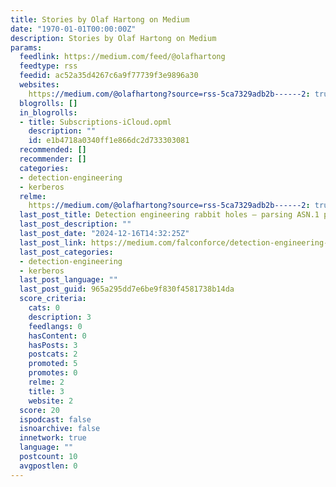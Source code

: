 ```yaml
---
title: Stories by Olaf Hartong on Medium
date: "1970-01-01T00:00:00Z"
description: Stories by Olaf Hartong on Medium
params:
  feedlink: https://medium.com/feed/@olafhartong
  feedtype: rss
  feedid: ac52a35d4267c6a9f77739f3e9896a30
  websites:
    https://medium.com/@olafhartong?source=rss-5ca7329adb2b------2: true
  blogrolls: []
  in_blogrolls:
  - title: Subscriptions-iCloud.opml
    description: ""
    id: e1b4718a0340ff1e866dc2d733303081
  recommended: []
  recommender: []
  categories:
  - detection-engineering
  - kerberos
  relme:
    https://medium.com/@olafhartong?source=rss-5ca7329adb2b------2: true
  last_post_title: Detection engineering rabbit holes — parsing ASN.1 packets in KQL
  last_post_description: ""
  last_post_date: "2024-12-16T14:32:25Z"
  last_post_link: https://medium.com/falconforce/detection-engineering-rabbit-holes-parsing-asn-1-packets-in-kql-900902d1145d?source=rss-5ca7329adb2b------2
  last_post_categories:
  - detection-engineering
  - kerberos
  last_post_language: ""
  last_post_guid: 965a295dd7e6be9f830f4581738b14da
  score_criteria:
    cats: 0
    description: 3
    feedlangs: 0
    hasContent: 0
    hasPosts: 3
    postcats: 2
    promoted: 5
    promotes: 0
    relme: 2
    title: 3
    website: 2
  score: 20
  ispodcast: false
  isnoarchive: false
  innetwork: true
  language: ""
  postcount: 10
  avgpostlen: 0
---
```

